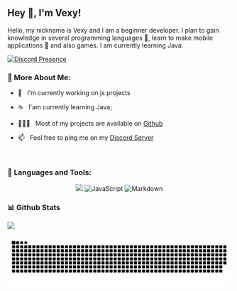 ## Hey 👋, I'm Vexy!

Hello, my nickname is Vexy and I am a beginner developer. I plan to gain knowledge in several programming languages 🤖, learn to make mobile applications 📱 and also games. I am currently learning Java.

[![Discord Presence](https://lanyard.cnrad.dev/api/435877436459188234)](https://discord.com/users/435877436459188234)
<br/>
  
### 🧐 More About Me:

- 🔭 &nbsp; I’m currently working on js projects
- ☕ &nbsp; I'am currently learning Java; 
- 👨🏻‍💻 &nbsp; Most of my projects are available on [Github](https://github.com/yVexy?tab=repositories)

- 📫 &nbsp; Feel free to ping me on my [Discord Server](https://discord.gg/ShKDs48FAs)

<br>

### 📡 Languages and Tools:

<p align="center">
  <img src="https://img.shields.io/badge/node.js%20-%2343853D.svg?&style=for-the-badge&logo=node.js&logoColor=white"/>
  <img alt="JavaScript" src="https://img.shields.io/badge/javascript%20-%23323330.svg?&style=for-the-badge&logo=javascript&logoColor=%23F7DF1E">
  <img alt="Markdown" src="https://img.shields.io/badge/markdown-%23000000.svg?&style=for-the-badge&logo=markdown&logoColor=white"/>
</p>

### 📊 Github Stats
<a href='https://github.com/yVexy/github-stats-transparent'>
  
<a href="#">
                <img height="160em" src="https://streak-stats.demolab.com/?user=yVexy&theme=radical"/>
        </a>
 </a>
 
![Snake animation](https://github.com/yVexy/yVexy/blob/output/github-contribution-grid-snake.svg)
